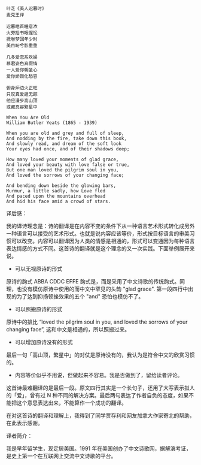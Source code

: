 ```
叶芝《美人迟暮时》
麦克王译

迟暮皓首睡意浓
火旁拾书眼惺忪
抚卷梦回年少时
美目盼兮影重重

几多爱恋系欢娱
慕君姿色真假情
一人爱你朝圣心
爱你娇颜化愁容

俯身炉边火正旺
只叹真爱遁无踪
他应漫步高山顶
或藏真容繁星中

When You Are Old
William Butler Yeats (1865 - 1939)

When you are old and grey and full of sleep,
And nodding by the fire, take down this book,
And slowly read, and dream of the soft look
Your eyes had once, and of their shadows deep;

How many loved your moments of glad grace,
And loved your beauty with love false or true,
But one man loved the pilgrim soul in you,
And loved the sorrows of your changing face;

And bending down beside the glowing bars,
Murmur, a little sadly, how Love fled
And paced upon the mountains overhead
And hid his face amid a crowd of stars.
```

译后感：

我的译诗理念是：诗的翻译是在内容不变的条件下从一种语言艺术形式转化成另外一种语言可以接受的艺术形式。也就是说内容应该等价，形式按目标语言的审美习惯可以改变。内容可以翻译因为人类的情感是相通的，形式可以变通因为每种语言表达情感的方式不同。这首诗的翻译就是这个理念的又一次实践。下面举例展开来说。

* 可以无视原诗的形式

原诗的韵式 ABBA CDDC EFFE 韵式是，而是采用了中文诗歌的传统韵式。同理，也没有模仿原诗中使用的而中文中罕见的头韵 "glad grace". 第一段四行中出现的为了达到抑扬顿挫效果的五个 "and" 恐怕也模仿不了。

* 可以照搬原诗的形式

原诗中的排比 “loved the pilgrim soul in you, and loved the sorrows of your changing face”, 这和中文是相通的，所以照搬过来。

* 可以增加原诗没有的形式
 
最后一句「高山顶，繁星中」的对仗是原诗没有的，我认为是符合中文的欣赏习惯的。

* 内容等价似乎不用说，但做起来不容易。我是否做到了，留给读者评论。

这首诗最难翻译的是最后一段。原文四行其实是一个长句子，还用了大写表示拟人的「爱」，曾有过 N 种不同的解决方案。最后两句表达了作者自负的态度，如果不能把这个意思表达出来，不能算作一个成功的翻译。

在对这首诗的翻译和理解上，我得到了同学贾存利和网友加拿大作家寄北的帮助，在此表示感谢。

[comment]: #  (还有就是几乎每首诗都有一些原诗语言修辞需要的「衬词」，这些词并没有什么微言大义，可以灵活处理。比如 overhead 不一定非得翻译成「头顶」，因为上一句是 fled, 作者不可能用 cloud, 而「云端」在中文中可能意境更好，表达的也是很高的意思。)

译者简介：

我是早年留学生，现定居美国。1991 年在美国创办了中文诗歌网，据解滨考证，是史上第一个在互联网上交流中文诗歌的平台。
